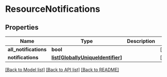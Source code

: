 # ResourceNotifications

## Properties
Name | Type | Description | Notes
------------ | ------------- | ------------- | -------------
**all_notifications** | **bool** |  | [optional] 
**notifications** | [**list[GloballyUniqueIdentifier]**](GloballyUniqueIdentifier.md) |  | [optional] 

[[Back to Model list]](../README.md#documentation-for-models) [[Back to API list]](../README.md#documentation-for-api-endpoints) [[Back to README]](../README.md)

